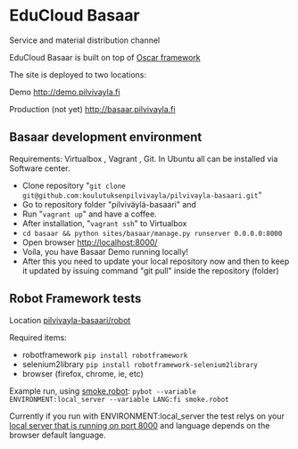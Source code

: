 EduCloud Basaar
==================

Service and material distribution channel 

EduCloud Basaar is built on top of [Oscar framework](http://oscarcommerce.com/)

The site is deployed to two locations:

Demo
http://demo.pilvivayla.fi

Production (not yet)
http://basaar.pilvivayla.fi

Basaar development environment
------------------------------
Requirements: Virtualbox , Vagrant , Git. In Ubuntu all can be installed via Software center.

* Clone repository "`git clone git@github.com:koulutuksenpilvivayla/pilvivayla-basaari.git`"
* Go to repository folder "pilviväylä-basaari" and 
* Run "`vagrant up`" and have a coffee.
* After installation, "`vagrant ssh`" to Virtualbox
* `cd basaar && python sites/basaar/manage.py runserver 0.0.0.0:8000`
* Open browser [http://localhost:8000/](http://localhost:8000)
* Voíla, you have Basaar Demo running locally!
* After this you need to update your local repository now and then to keep it updated by issuing command "git pull" inside the repository (folder)

## Robot Framework tests

Location [pilvivayla-basaari/robot](https://github.com/koulutuksenpilvivayla/pilvivayla-basaari/tree/devel/robot)

Required items:

* robotframework `pip install robotframework`
* selenium2library `pip install robotframework-selenium2library`
* browser (firefox, chrome, ie, etc)

Example run, using [smoke.robot](https://github.com/koulutuksenpilvivayla/pilvivayla-basaari/blob/devel/robot/smoke.robot):
`pybot --variable ENVIRONMENT:local_server --variable LANG:fi smoke.robot`

Currently if you run with ENVIRONMENT:local_server the test relys on your [local server that is running on port 8000](http://localhost:8000) and language depends on the browser default language.
